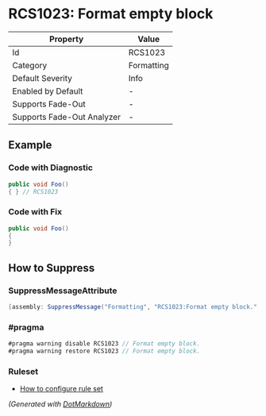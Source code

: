 # RCS1023: Format empty block

| Property                    | Value      |
| --------------------------- | ---------- |
| Id                          | RCS1023    |
| Category                    | Formatting |
| Default Severity            | Info       |
| Enabled by Default          | \-         |
| Supports Fade\-Out          | \-         |
| Supports Fade\-Out Analyzer | \-         |

## Example

### Code with Diagnostic

```csharp
public void Foo()
{ } // RCS1023
```

### Code with Fix

```csharp
public void Foo()
{
}
```

## How to Suppress

### SuppressMessageAttribute

```csharp
[assembly: SuppressMessage("Formatting", "RCS1023:Format empty block.", Justification = "<Pending>")]
```

### \#pragma

```csharp
#pragma warning disable RCS1023 // Format empty block.
#pragma warning restore RCS1023 // Format empty block.
```

### Ruleset

* [How to configure rule set](../HowToConfigureAnalyzers.md)

*\(Generated with [DotMarkdown](http://github.com/JosefPihrt/DotMarkdown)\)*